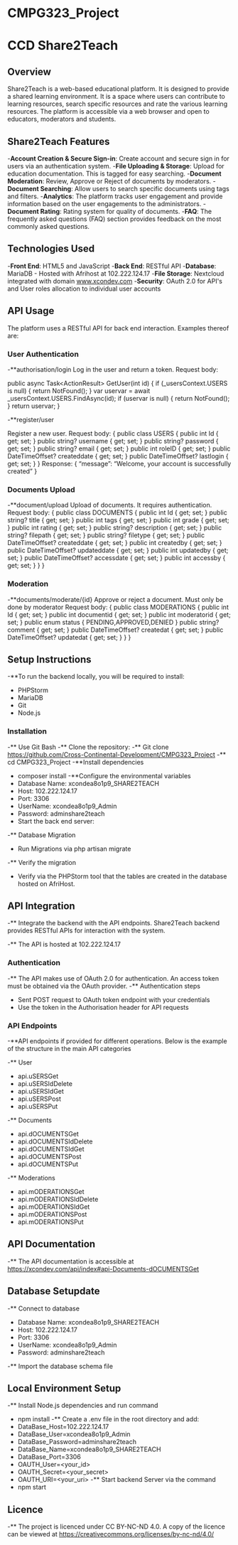 # CMPG323_Project
# CCD Share2Teach

## Overview
Share2Teach is a web-based educational platform. It is designed to provide a shared learning environment. It is a space where users can contribute to learning resources, search specific resources and rate the various learning resources. The platform is accessible via a web browser and open to educators, moderators and students. 

## Share2Teach Features
-**Account Creation & Secure Sign-in**: Create account and secure sign in for users via an authentication system.
-**File Uploading & Storage**: Upload for education documentation. This is tagged for easy searching. 
-**Document Moderation**: Review, Approve or Reject of documents by moderators. 
-**Document Searching**: Allow users to search specific documents using tags and filters.
-**Analytics**: The platform tracks user engagement and provide information based on the user engagements to the administrators. 
-**Document Rating**: Rating system for quality of documents. 
-**FAQ**: The frequently asked questions (FAQ) section provides feedback on the most commonly asked questions.


## Technologies Used
-**Front End**: HTML5 and JavaScript
-**Back End**: RESTful API
-**Database**: MariaDB - Hosted with Afrihost at 102.222.124.17
-**File Storage**: Nextcloud integrated with domain www.xcondev.com
-**Security**: OAuth 2.0 for API's and User roles allocation to individual user accounts

## API Usage
The platform uses a RESTful API for back end interaction. Examples thereof are:

### User Authentication

-**authorisation/login
Log in the user and return a token.
Request body:

public async Task<ActionResult<USERS>> GetUser(int id)
{
if (_usersContext.USERS is null)
{
return NotFound();
}
var uservar = await _usersContext.USERS.FindAsync(id);
if (uservar is null)
{
return NotFound();
}
return uservar;
}

-**register/user

Register a new user.
Request body:
{
public class USERS
{
        public int Id { get; set; }
        public string? username { get; set; }
        public string? password { get; set; }
        public string? email { get; set; }
        public int roleID { get; set; }
        public DateTimeOffset? createddate { get; set; }
        public DateTimeOffset? lastlogin { get; set; }
}
Response:
{
“message”: “Welcome, your account is successfully created”
}

### Documents Upload

-**document/upload
Upload of documents. It requires authentication.
Request body:
{
public class DOCUMENTS
{
public int Id { get; set; }
public string? title { get; set; }
public int tags { get; set; }
public int grade { get; set; }
public int rating { get; set; }
public string? description { get; set; }
public string? filepath { get; set; }
public string? filetype { get; set; }
public DateTimeOffset? createddate { get; set; }
public int createdby { get; set; }
public DateTimeOffset? updateddate { get; set; }
public int updatedby { get; set; }
public DateTimeOffset? accessdate { get; set; }
public int accessby { get; set; }
}
}

### Moderation
-**documents/moderate/{id}
Approve or reject a document. Must only be done by moderator
Request body:
{
public class MODERATIONS
{
public int Id { get; set; }
public int documentid { get; set; }
public int moderatorid { get; set; }
public enum status
{
PENDING,APPROVED,DENIED
}
public string? comment { get; set; }
public DateTimeOffset? createdat { get; set; }
public DateTimeOffset? updatedat { get; set; }
}
}

## Setup Instructions
-**To run the backend locally, you will be required to install:
-	PHPStorm
-	MariaDB
-	Git
-	Node.js

### Installation
-** Use Git Bash
-** Clone the repository:
-** Git clone 
https://github.com/Cross-Continental-Development/CMPG323_Project
-** cd CMPG323_Project
-**Install dependencies
-	composer install
-**Configure the environmental variables
-	Database Name: xcondea8o1p9_SHARE2TEACH
-	Host: 102.222.124.17
-	Port: 3306
-	UserName: xcondea8o1p9_Admin
-	Password: adminshare2teach
-	Start the back end server:

-** Database Migration
-	Run Migrations via php artisan migrate

-** Verify the migration
-	Verify via the PHPStorm tool that the tables are created in the database hosted on AfriHost. 

## API Integration
-** Integrate the backend with the API endpoints. Share2Teach backend provides RESTful APIs for interaction with the system. 

-** The API is hosted at 102.222.124.17

### Authentication
-** The API makes use of OAuth 2.0 for authentication. An access token must be obtained via the OAuth provider. 
-** Authentication steps
-	Sent POST request to OAuth token endpoint with your credentials
-	Use the token in the Authorisation header for API requests

### API Endpoints
-**API endpoints if provided for different operations. Below is the example of the structure in the main API categories

-** User
-	api.uSERSGet
-	api.uSERSIdDelete
-	api.uSERSIdGet
-	api.uSERSPost 
-	api.uSERSPut

-** Documents
-	api.dOCUMENTSGet
-	api.dOCUMENTSIdDelete
-	api.dOCUMENTSIdGet
-	api.dOCUMENTSPost 
-	api.dOCUMENTSPut


-** Moderations
-	api.mODERATIONSGet
-	api.mODERATIONSIdDelete
-	api.mODERATIONSIdGet
-	api.mODERATIONSPost 
-	api.mODERATIONSPut



## API Documentation
-** The API documentation is accessible at https://xcondev.com/api/index#api-Documents-dOCUMENTSGet


## Database Setupdate
-** Connect to database
-	Database Name: xcondea8o1p9_SHARE2TEACH
-	Host: 102.222.124.17
-	Port: 3306
-	UserName: xcondea8o1p9_Admin
-	Password: adminshare2teach

-** Import the database schema file

## Local Environment Setup
-** Install Node.js dependencies and run command
-	npm install
-** Create a .env file in the root directory and add:
-	DataBase_Host=102.222.124.17
-	DataBase_User=xcondea8o1p9_Admin
-	DataBase_Password=adminshare2teach
-	DataBase_Name=xcondea8o1p9_SHARE2TEACH
-	DataBase_Port=3306
-	OAUTH_User=<your_id>
-	OAUTH_Secret=<your_secret>
-	OAUTH_URI=<your_uri>
-** Start backend Server via the command
-	npm start

## Licence
-** The project is licenced under CC BY-NC-ND 4.0. A copy of the licence can be viewed at https://creativecommons.org/licenses/by-nc-nd/4.0/

